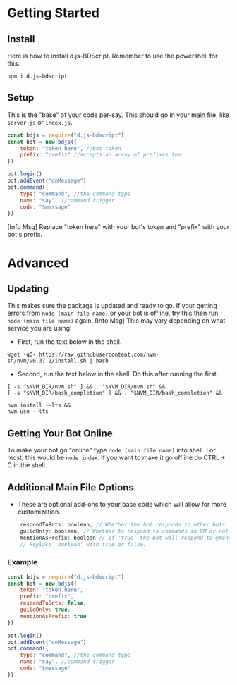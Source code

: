 # Getting Started

## Install
Here is how to install d.js-BDScript. Remember to use the powershell for this.

```npm i d.js-bdscript```

## Setup
This is the "base" of your code per-say. This should go in your main file, like `server.js` or `index.js`.

```js
const bdjs = require("d.js-bdscript")
const bot = new bdjs({
    token: "token here", //bot token
    prefix: "prefix" //accepts an array of prefixes too 
})

bot.login()
bot.addEvent("onMessage")
bot.command({
    type: "command", //the command type
    name: "say", //command trigger
    code: "$message"
})
```
[Info Msg] Replace "token here" with your bot's token and "prefix" with your bot's prefix.

# Advanced
## Updating
This makes sure the package is updated and ready to go. If your getting errors from `node (main file name)` or your bot is offline, try this then run `node (main file name)` again.
[Info Msg] This may vary depending on what service you are using!

- First, run the text below in the shell.

```wget -qO- https://raw.githubusercontent.com/nvm-sh/nvm/v0.37.2/install.sh | bash```

- Second, run the text below in the shell. Do this after running the first.

```export NVM_DIR="$HOME/.nvm" &&
[ -s "$NVM_DIR/nvm.sh" ] && . "$NVM_DIR/nvm.sh" &&
[ -s "$NVM_DIR/bash_completion" ] && . "$NVM_DIR/bash_completion" &&

nvm install --lts &&
nvm use --lts
```

## Getting Your Bot Online
To make your bot go "online" type `node (main file name)` into shell. For most, this would be `node index`. If you want to make it go offline do CTRL + C in the shell.

## Additional Main File Options
- These are optional add-ons to your base code which will allow for more customization.
```js
    respondToBots: boolean, // Whether the bot responds to other bots.
    guildOnly: boolean, // Whether to respond to commands in DM or not.
    mentionAsPrefix: boolean // If 'true' the bot will respond to @mention and its prefix.
    // Replace 'boolean' with true or false.
```
### Example
```js
const bdjs = require("d.js-bdscript")
const bot = new bdjs({
    token: "token here",
    prefix: "prefix",
    respondToBots: false,
    guildOnly: true,
    mentionAsPrefix: true
})

bot.login()
bot.addEvent("onMessage")
bot.command({
    type: "command", //the command type
    name: "say", //command trigger
    code: "$message"
})
```
